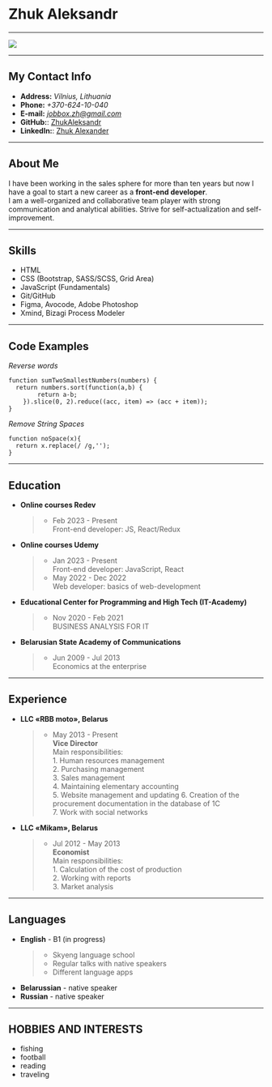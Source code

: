 # Zhuk Aleksandr
********* 
![](https://media.licdn.com/dms/image/C4E03AQFl3mI6gLDQ9w/profile-displayphoto-shrink_800_800/0/1657738699849?e=1683763200&v=beta&t=kvpN9m2yYmnFp3MyR-atDRbvIw8sPzzKjn8vwyKCeUo)

********* 
## My Contact Info
+ **Address:** *Vilnius, Lithuania*
+ **Phone:** *+370-624-10-040*
+ **E-mail:** *<jobbox.zh@gmail.com>*
+ **GitHub:**: [ZhukAleksandr](https://github.com/ZhukAleksandr)
+ **LinkedIn:**: [Zhuk Alexander](https://www.linkedin.com/in/zhuk-alexander-7a4095208/)

********* 
## About Me
 I have been working in the sales sphere for more than ten years but now I have a goal to start a new career as a **front-end developer**.    
  I am a well-organized and collaborative team player with strong communication and analytical abilities. Strive for self-actualization and self-improvement.
********* 

## Skills
- HTML
- CSS (Bootstrap, SASS/SCSS, Grid Area)
- JavaScript (Fundamentals)
- Git/GitHub 
- Figma, Avocode, Adobe Photoshop
- Xmind, Bizagi Process Modeler
********* 

## Code Examples
*Reverse words*
``` 
function sumTwoSmallestNumbers(numbers) {  
  return numbers.sort(function(a,b) {
        return a-b;
    }).slice(0, 2).reduce((acc, item) => (acc + item));
}
```
*Remove String Spaces*
```
function noSpace(x){
  return x.replace(/ /g,'');
}
```

********* 
## Education
+ **Online courses Redev** 
  > + Feb 2023 - Present  
    Front-end developer: JS,
React/Redux
+ **Online courses Udemy** 
  >  + Jan 2023 - Present  
    Front-end developer: JavaScript,
React
  >  + May 2022 - Dec 2022  
    Web developer: basics of web-development
+ **Educational Center for Programming
and High Tech (IT-Academy)**
  >  + Nov 2020 - Feb 2021  
    BUSINESS ANALYSIS FOR IT
+ **Belarusian State Academy of
Communications**
  >  + Jun 2009 - Jul 2013  
    Economics at the enterprise

********* 
## Experience
+ **LLC «RBB moto», Belarus**
  >  + May 2013 - Present  
    **Vice Director**  
    Main responsibilities:  
      1. Human resources management  
      2. Purchasing management  
      3. Sales management  
      4. Maintaining elementary accounting  
      5. Website management and updating
      6. Creation of the procurement documentation in the database of 1C  
      7. Work with social networks
+ **LLC «Mikam», Belarus**
  >  + Jul 2012 - May 2013  
    **Economist**  
    Main responsibilities:  
      1. Calculation of the cost of production  
      2. Working with reports  
      3. Market analysis  

********* 
## Languages
+ **English** - B1 (in progress)
  >+ Skyeng language school   
  >+ Regular talks with native speakers  
  >+ Different language apps
+ **Belarussian** - native speaker
+ **Russian** - native speaker    

********* 
## HOBBIES AND INTERESTS
+ fishing  
+ football  
+ reading  
+ traveling


